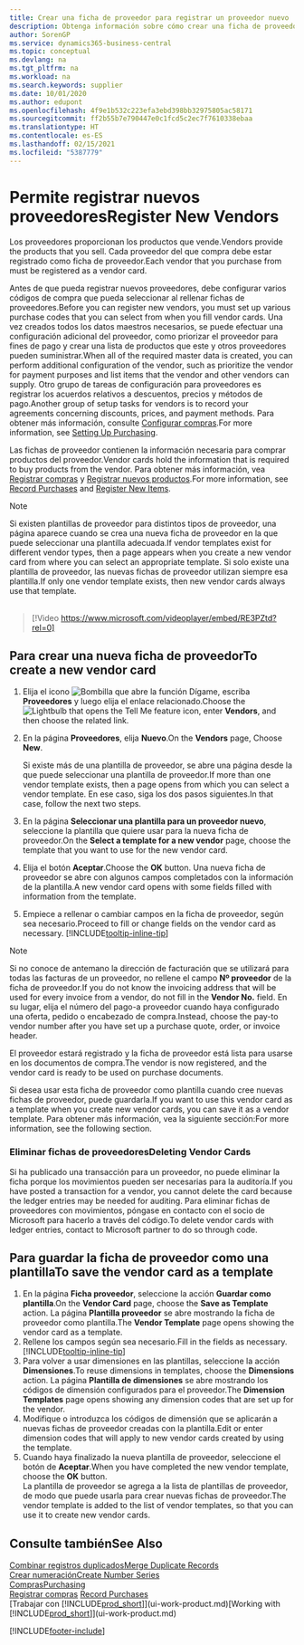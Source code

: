 ```yaml
---
title: Crear una ficha de proveedor para registrar un proveedor nuevo | Documentos de Microsoft
description: Obtenga información sobre cómo crear una ficha de proveedor para registrar un nuevo proveedor.
author: SorenGP
ms.service: dynamics365-business-central
ms.topic: conceptual
ms.devlang: na
ms.tgt_pltfrm: na
ms.workload: na
ms.search.keywords: supplier
ms.date: 10/01/2020
ms.author: edupont
ms.openlocfilehash: 4f9e1b532c223efa3ebd398bb32975805ac58171
ms.sourcegitcommit: ff2b55b7e790447e0c1fcd5c2ec7f7610338ebaa
ms.translationtype: HT
ms.contentlocale: es-ES
ms.lasthandoff: 02/15/2021
ms.locfileid: "5387779"
---
```

# <a name="register-new-vendors"></a><span data-ttu-id="6c0d1-103">Permite registrar nuevos proveedores</span><span class="sxs-lookup"><span data-stu-id="6c0d1-103">Register New Vendors</span></span>

<span data-ttu-id="6c0d1-104">Los proveedores proporcionan los productos que vende.</span><span class="sxs-lookup"><span data-stu-id="6c0d1-104">Vendors provide the products that you sell.</span></span> <span data-ttu-id="6c0d1-105">Cada proveedor del que compra debe estar registrado como ficha de proveedor.</span><span class="sxs-lookup"><span data-stu-id="6c0d1-105">Each vendor that you purchase from must be registered as a vendor card.</span></span>

<span data-ttu-id="6c0d1-106">Antes de que pueda registrar nuevos proveedores, debe configurar varios códigos de compra que pueda seleccionar al rellenar fichas de proveedores.</span><span class="sxs-lookup"><span data-stu-id="6c0d1-106">Before you can register new vendors, you must set up various purchase codes that you can select from when you fill vendor cards.</span></span> <span data-ttu-id="6c0d1-107">Una vez creados todos los datos maestros necesarios, se puede efectuar una configuración adicional del proveedor, como priorizar el proveedor para fines de pago y crear una lista de productos que este y otros proveedores pueden suministrar.</span><span class="sxs-lookup"><span data-stu-id="6c0d1-107">When all of the required master data is created, you can perform additional configuration of the vendor, such as prioritize the vendor for payment purposes and list items that the vendor and other vendors can supply.</span></span> <span data-ttu-id="6c0d1-108">Otro grupo de tareas de configuración para proveedores es registrar los acuerdos relativos a descuentos, precios y métodos de pago.</span><span class="sxs-lookup"><span data-stu-id="6c0d1-108">Another group of setup tasks for vendors is to record your agreements concerning discounts, prices, and payment methods.</span></span> <span data-ttu-id="6c0d1-109">Para obtener más información, consulte [Configurar compras](purchasing-setup-purchasing.md).</span><span class="sxs-lookup"><span data-stu-id="6c0d1-109">For more information, see [Setting Up Purchasing](purchasing-setup-purchasing.md).</span></span>

<span data-ttu-id="6c0d1-110">Las fichas de proveedor contienen la información necesaria para comprar productos del proveedor.</span><span class="sxs-lookup"><span data-stu-id="6c0d1-110">Vendor cards hold the information that is required to buy products from the vendor.</span></span> <span data-ttu-id="6c0d1-111">Para obtener más información, vea [Registrar compras](purchasing-how-record-purchases.md) y [Registrar nuevos productos](inventory-how-register-new-items.md).</span><span class="sxs-lookup"><span data-stu-id="6c0d1-111">For more information, see [Record Purchases](purchasing-how-record-purchases.md) and [Register New Items](inventory-how-register-new-items.md).</span></span>

> [!NOTE]  
> <span data-ttu-id="6c0d1-112">Si existen plantillas de proveedor para distintos tipos de proveedor, una página aparece cuando se crea una nueva ficha de proveedor en la que puede seleccionar una plantilla adecuada.</span><span class="sxs-lookup"><span data-stu-id="6c0d1-112">If vendor templates exist for different vendor types, then a page appears when you create a new vendor card from where you can select an appropriate template.</span></span> <span data-ttu-id="6c0d1-113">Si solo existe una plantilla de proveedor, las nuevas fichas de proveedor utilizan siempre esa plantilla.</span><span class="sxs-lookup"><span data-stu-id="6c0d1-113">If only one vendor template exists, then new vendor cards always use that template.</span></span>
<br><br>  

> [!Video https://www.microsoft.com/videoplayer/embed/RE3PZtd?rel=0]

## <a name="to-create-a-new-vendor-card"></a><span data-ttu-id="6c0d1-114">Para crear una nueva ficha de proveedor</span><span class="sxs-lookup"><span data-stu-id="6c0d1-114">To create a new vendor card</span></span>

1. <span data-ttu-id="6c0d1-115">Elija el icono ![Bombilla que abre la función Dígame](media/ui-search/search_small.png "Dígame qué desea hacer"), escriba **Proveedores** y luego elija el enlace relacionado.</span><span class="sxs-lookup"><span data-stu-id="6c0d1-115">Choose the ![Lightbulb that opens the Tell Me feature](media/ui-search/search_small.png "Tell me what you want to do") icon, enter **Vendors**, and then choose the related link.</span></span>  
2. <span data-ttu-id="6c0d1-116">En la página **Proveedores**, elija **Nuevo**.</span><span class="sxs-lookup"><span data-stu-id="6c0d1-116">On the **Vendors** page, Choose **New**.</span></span>

    <span data-ttu-id="6c0d1-117">Si existe más de una plantilla de proveedor, se abre una página desde la que puede seleccionar una plantilla de proveedor.</span><span class="sxs-lookup"><span data-stu-id="6c0d1-117">If more than one vendor template exists, then a page opens from which you can select a vendor template.</span></span> <span data-ttu-id="6c0d1-118">En ese caso, siga los dos pasos siguientes.</span><span class="sxs-lookup"><span data-stu-id="6c0d1-118">In that case, follow the next two steps.</span></span>
3. <span data-ttu-id="6c0d1-119">En la página **Seleccionar una plantilla para un proveedor nuevo**, seleccione la plantilla que quiere usar para la nueva ficha de proveedor.</span><span class="sxs-lookup"><span data-stu-id="6c0d1-119">On the **Select a template for a new vendor** page, choose the template that you want to use for the new vendor card.</span></span>
4. <span data-ttu-id="6c0d1-120">Elija el botón **Aceptar**.</span><span class="sxs-lookup"><span data-stu-id="6c0d1-120">Choose the **OK** button.</span></span> <span data-ttu-id="6c0d1-121">Una nueva ficha de proveedor se abre con algunos campos completados con la información de la plantilla.</span><span class="sxs-lookup"><span data-stu-id="6c0d1-121">A new vendor card opens with some fields filled with information from the template.</span></span>
5. <span data-ttu-id="6c0d1-122">Empiece a rellenar o cambiar campos en la ficha de proveedor, según sea necesario.</span><span class="sxs-lookup"><span data-stu-id="6c0d1-122">Proceed to fill or change fields on the vendor card as necessary.</span></span> [!INCLUDE[tooltip-inline-tip](includes/tooltip-inline-tip_md.md)]

> [!NOTE]  
> <span data-ttu-id="6c0d1-123">Si no conoce de antemano la dirección de facturación que se utilizará para todas las facturas de un proveedor, no rellene el campo **Nº proveedor** de la ficha de proveedor.</span><span class="sxs-lookup"><span data-stu-id="6c0d1-123">If you do not know the invoicing address that will be used for every invoice from a vendor, do not fill in the **Vendor No.** field.</span></span> <span data-ttu-id="6c0d1-124">En su lugar, elija el número del pago-a proveedor cuando haya configurado una oferta, pedido o encabezado de compra.</span><span class="sxs-lookup"><span data-stu-id="6c0d1-124">Instead, choose the pay-to vendor number after you have set up a purchase quote, order, or invoice header.</span></span>

<span data-ttu-id="6c0d1-125">El proveedor estará registrado y la ficha de proveedor está lista para usarse en los documentos de compra.</span><span class="sxs-lookup"><span data-stu-id="6c0d1-125">The vendor is now registered, and the vendor card is ready to be used on purchase documents.</span></span>

<span data-ttu-id="6c0d1-126">Si desea usar esta ficha de proveedor como plantilla cuando cree nuevas fichas de proveedor, puede guardarla.</span><span class="sxs-lookup"><span data-stu-id="6c0d1-126">If you want to use this vendor card as a template when you create new vendor cards, you can save it as a vendor template.</span></span> <span data-ttu-id="6c0d1-127">Para obtener más información, vea la siguiente sección:</span><span class="sxs-lookup"><span data-stu-id="6c0d1-127">For more information, see the following section.</span></span>

### <a name="deleting-vendor-cards"></a><span data-ttu-id="6c0d1-128">Eliminar fichas de proveedores</span><span class="sxs-lookup"><span data-stu-id="6c0d1-128">Deleting Vendor Cards</span></span>
<span data-ttu-id="6c0d1-129">Si ha publicado una transacción para un proveedor, no puede eliminar la ficha porque los movimientos pueden ser necesarias para la auditoría.</span><span class="sxs-lookup"><span data-stu-id="6c0d1-129">If you have posted a transaction for a vendor, you cannot delete the card because the ledger entries may be needed for auditing.</span></span> <span data-ttu-id="6c0d1-130">Para eliminar fichas de proveedores con movimientos, póngase en contacto con el socio de Microsoft para hacerlo a través del código.</span><span class="sxs-lookup"><span data-stu-id="6c0d1-130">To delete vendor cards with ledger entries, contact to Microsoft partner to do so through code.</span></span>

## <a name="to-save-the-vendor-card-as-a-template"></a><span data-ttu-id="6c0d1-131">Para guardar la ficha de proveedor como una plantilla</span><span class="sxs-lookup"><span data-stu-id="6c0d1-131">To save the vendor card as a template</span></span>
1. <span data-ttu-id="6c0d1-132">En la página **Ficha proveedor**, seleccione la acción **Guardar como plantilla**.</span><span class="sxs-lookup"><span data-stu-id="6c0d1-132">On the **Vendor Card** page, choose the **Save as Template** action.</span></span> <span data-ttu-id="6c0d1-133">La página **Plantilla proveedor** se abre mostrando la ficha de proveedor como plantilla.</span><span class="sxs-lookup"><span data-stu-id="6c0d1-133">The **Vendor Template** page opens showing the vendor card as a template.</span></span>
2. <span data-ttu-id="6c0d1-134">Rellene los campos según sea necesario.</span><span class="sxs-lookup"><span data-stu-id="6c0d1-134">Fill in the fields as necessary.</span></span> [!INCLUDE[tooltip-inline-tip](includes/tooltip-inline-tip_md.md)]
3. <span data-ttu-id="6c0d1-135">Para volver a usar dimensiones en las plantillas, seleccione la acción **Dimensiones**.</span><span class="sxs-lookup"><span data-stu-id="6c0d1-135">To reuse dimensions in templates, choose the **Dimensions** action.</span></span> <span data-ttu-id="6c0d1-136">La página **Plantilla de dimensiones** se abre mostrando los códigos de dimensión configurados para el proveedor.</span><span class="sxs-lookup"><span data-stu-id="6c0d1-136">The **Dimension Templates** page opens showing any dimension codes that are set up for the vendor.</span></span>
4. <span data-ttu-id="6c0d1-137">Modifique o introduzca los códigos de dimensión que se aplicarán a nuevas fichas de proveedor creadas con la plantilla.</span><span class="sxs-lookup"><span data-stu-id="6c0d1-137">Edit or enter dimension codes that will apply to new vendor cards created by using the template.</span></span>
5. <span data-ttu-id="6c0d1-138">Cuando haya finalizado la nueva plantilla de proveedor, seleccione el botón de **Aceptar**.</span><span class="sxs-lookup"><span data-stu-id="6c0d1-138">When you have completed the new vendor template, choose the **OK** button.</span></span>  
   <span data-ttu-id="6c0d1-139">La plantilla de proveedor se agrega a la lista de plantillas de proveedor, de modo que puede usarla para crear nuevas fichas de proveedor.</span><span class="sxs-lookup"><span data-stu-id="6c0d1-139">The vendor template is added to the list of vendor templates, so that you can use it to create new vendor cards.</span></span>

## <a name="see-also"></a><span data-ttu-id="6c0d1-140">Consulte también</span><span class="sxs-lookup"><span data-stu-id="6c0d1-140">See Also</span></span>
[<span data-ttu-id="6c0d1-141">Combinar registros duplicados</span><span class="sxs-lookup"><span data-stu-id="6c0d1-141">Merge Duplicate Records</span></span>](sales-how-merge-duplicate-records.md)  
[<span data-ttu-id="6c0d1-142">Crear numeración</span><span class="sxs-lookup"><span data-stu-id="6c0d1-142">Create Number Series</span></span>](ui-create-number-series.md)  
[<span data-ttu-id="6c0d1-143">Compras</span><span class="sxs-lookup"><span data-stu-id="6c0d1-143">Purchasing</span></span>](purchasing-manage-purchasing.md)  
<span data-ttu-id="6c0d1-144">[Registrar compras](purchasing-how-record-purchases.md) </span><span class="sxs-lookup"><span data-stu-id="6c0d1-144">[Record Purchases](purchasing-how-record-purchases.md) </span></span>  
<span data-ttu-id="6c0d1-145">[Trabajar con [!INCLUDE[prod_short](includes/prod_short.md)]](ui-work-product.md)</span><span class="sxs-lookup"><span data-stu-id="6c0d1-145">[Working with [!INCLUDE[prod_short](includes/prod_short.md)]](ui-work-product.md)</span></span>  


[!INCLUDE[footer-include](includes/footer-banner.md)]
